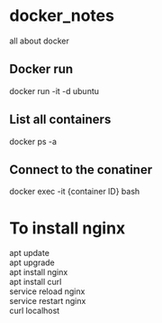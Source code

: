 # docker_notes
all about docker

## Docker run
docker run -it -d ubuntu

## List all containers
docker ps -a

## Connect to the conatiner
docker exec -it {container ID} bash

# To install nginx
apt update  
apt upgrade  
apt install nginx  
apt install curl  
service reload nginx  
service restart nginx  
curl localhost  



